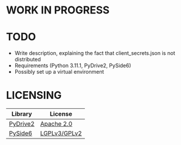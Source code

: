 # WORK IN PROGRESS

# TODO

* Write description, explaining the fact that client_secrets.json is not distributed
* Requirements (Python 3.11.1, PyDrive2, PySide6)
* Possibly set up a virtual environment

# LICENSING
| Library  | License |
| ------------- | ------------- |
| [PyDrive2](https://github.com/iterative/PyDrive2)  | [Apache 2.0](https://github.com/iterative/PyDrive2/blob/main/LICENSE)  |
| [PySide6](https://pypi.org/project/PySide6/)  | [LGPLv3/GPLv2](https://pypi.org/project/PySide6/)  |
